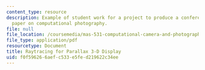 ```yaml
---
content_type: resource
description: Example of student work for a project to produce a conference quality
  paper on computational photography.
file: null
file_location: /coursemedia/mas-531-computational-camera-and-photography-fall-2009/f0f596266aefc533e5fed219622c34ee_MITMAS_531F09_proj4_paper.pdf
file_type: application/pdf
resourcetype: Document
title: Raytracing for Parallax 3-D Display
uid: f0f59626-6aef-c533-e5fe-d219622c34ee
---
```

